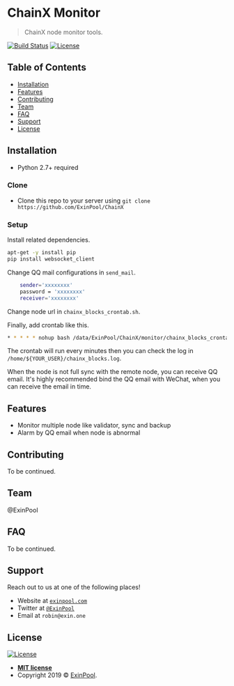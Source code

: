 # ChainX Monitor

> ChainX node monitor tools.

[![Build Status](http://img.shields.io/travis/badges/badgerbadgerbadger.svg?style=flat-square)](https://travis-ci.org/badges/badgerbadgerbadger) [![License](http://img.shields.io/:license-mit-blue.svg?style=flat-square)](http://badges.mit-license.org)

## Table of Contents 

- [Installation](#installation)
- [Features](#features)
- [Contributing](#contributing)
- [Team](#team)
- [FAQ](#faq)
- [Support](#support)
- [License](#license)

## Installation

- Python 2.7+ required

### Clone

- Clone this repo to your server using `git clone https://github.com/ExinPool/ChainX`

### Setup

Install related dependencies.

``` bash
apt-get -y install pip
pip install websocket_client
```

Change QQ mail configurations in `send_mail`.

``` bash
    sender='xxxxxxxx'
    password = 'xxxxxxxx'
    receiver='xxxxxxxx'
```

Change node url in `chainx_blocks_crontab.sh`.

Finally, add crontab like this.

``` bash
* * * * * nohup bash /data/ExinPool/ChainX/monitor/chainx_blocks_crontab.sh &
```

The crontab will run every minutes then you can check the log in `/home/${YOUR_USER}/chainx_blocks.log`.

When the node is not full sync with the remote node, you can receive QQ email. It's highly recommended bind the QQ email with WeChat, when you can receive the email in time.

## Features

- Monitor multiple node like validator, sync and backup
- Alarm by QQ email when node is abnormal

## Contributing

To be continued.

## Team

@ExinPool

## FAQ

To be continued.

## Support

Reach out to us at one of the following places!

- Website at <a href="https://exinpool.com" target="_blank">`exinpool.com`</a>
- Twitter at <a href="http://twitter.com/ExinPool" target="_blank">`@ExinPool`</a>
- Email at `robin@exin.one`

## License

[![License](http://img.shields.io/:license-mit-blue.svg?style=flat-square)](http://badges.mit-license.org)

- **[MIT license](http://opensource.org/licenses/mit-license.php)**
- Copyright 2019 © <a href="https://exinpool.com" target="_blank">ExinPool</a>.